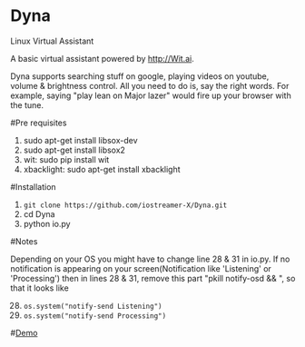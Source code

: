 # Dyna
Linux Virtual Assistant

A basic virtual assistant powered by http://Wit.ai.

Dyna supports searching stuff on google, playing videos on youtube, volume & brightness control.
All you need to do is, say the right words. For example, saying "play lean on Major lazer" would fire up your browser
with the tune.

#Pre requisites

1. sudo apt-get install libsox-dev
2. sudo apt-get install libsox2
3. wit: sudo pip install wit
4. xbacklight: sudo apt-get install xbacklight

#Installation

1. `git clone https://github.com/iostreamer-X/Dyna.git`
2. cd Dyna
3. python io.py

#Notes

Depending on your OS you might have to change line 28 & 31 in io.py.
If no notification is appearing on your screen(Notification like 'Listening' or 'Processing')
then in lines 28 & 31, remove this part "pkill notify-osd && ", so that it looks like

28. `os.system("notify-send Listening")`
31. `os.system("notify-send Processing")`

#[Demo](https://www.youtube.com/watch?v=2Jy_rw5PW6Y)
